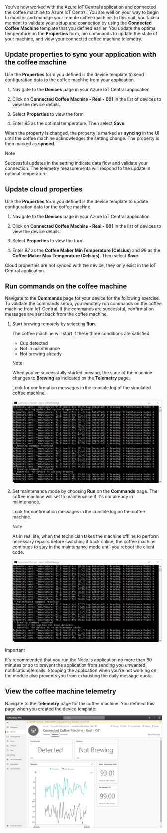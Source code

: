 You've now worked with the Azure IoT Central application and connected the coffee machine to Azure IoT Central. You are well on your way to begin to monitor and manage your remote coffee machine. In this unit, you take a moment to validate your setup and connection by using the **Connected Coffee Machine** template that you defined earlier. You update the optimal temperature on the **Properties** form, run commands to update the state of your machine, and view your connected coffee machine telemetry.

## Update properties to sync your application with the coffee machine

Use the **Properties** form you defined in the device template to send configuration data to the coffee machine from your application.

1. Navigate to the **Devices** page in your Azure IoT Central application.

1. Click on **Connected Coffee Machine - Real - 001** in the list of devices to view the device details.

1. Select **Properties** to view the form.

1. Enter _95_ as the optimal temperature. Then select **Save**.

When the property is changed, the property is marked as **syncing** in the UI until the coffee machine acknowledges the setting change. The property is then marked as **synced**.

> [!NOTE]
> Successful updates in the setting indicate data flow and validate your  connection. The telemetry measurements will respond to the update in optimal temperature.

## Update cloud properties

Use the **Properties** form you defined in the device template to update configuration data for the coffee machine.

1. Navigate to the **Devices** page in your Azure IoT Central application.

1. Click on **Connected Coffee Machine - Real - 001** in the list of devices to view the device details.

1. Select **Properties** to view the form.

1. Enter _92_ as the **Coffee Maker Min Temperature (Celsius)** and _99_ as the **Coffee Maker Max Temperature (Celsius)**. Then select **Save**.

Cloud properties are not synced with the device, they only exist in the IoT Central application.

## Run commands on the coffee machine

Navigate to the **Commands** page for your device for the following exercise. To validate the commands setup, you remotely run commands on the coffee machine from IoT Central. If the commands are successful, confirmation messages are sent back from the coffee machine.

1. Start brewing remotely by selecting **Run**.

    The coffee machine will start if these three conditions are satisfied:
    - Cup detected
    - Not in maintenance
    - Not brewing already  

    > [!NOTE]
    > When you've successfully started brewing, the state of the machine changes to **Brewing** as indicated on the **Telemetry** page.

    Look for confirmation messages in the console log of the simulated coffee machine.

    ![Screenshot of the console log showing the confirmation messages received after the run command. The messages return the value for temperature, humidity, and Y/N response for whether a cup is detected, if the machine is brewing, and if the maintenance mode is on.](../media/4-commands-brewing.png)

1. Set maintenance mode by choosing **Run** on the **Commands** page. The coffee machine will set to maintenance if it's *not* already in maintenance.

    Look for confirmation messages in the console log on the coffee machine.

    > [!NOTE]
    > As in real life, when the technician takes the machine offline to perform necessary repairs before switching it back online, the coffee machine continues to stay in the maintenance mode until you reboot the client code.

    ![Screenshot of a console log showing the confirmation messages received after the run command. The messages return the value for temperature, humidity, and Y/N response for whether a cup is detected, if the machine is brewing, and if the maintenance mode is on.](../media/4-commands-maintenance.png)

> [!IMPORTANT]
> It's recommended that you run the Node.js application no more than 60 minutes or so to prevent the application from sending you unwanted notifications/emails. Stopping the application when you're not working on the module also prevents you from exhausting the daily message quota.

## View the coffee machine telemetry

Navigate to the **Telemetry** page for the coffee machine. You defined this page when you created the device template:

![Screenshot showing the Telemetry page for the connected coffee machine device template.](../media/4-telemetry.png)

